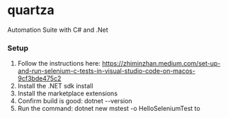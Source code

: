 # quartza
Automation Suite with C# and .Net

### Setup
1. Follow the instructions here: https://zhiminzhan.medium.com/set-up-and-run-selenium-c-tests-in-visual-studio-code-on-macos-9cf3bde475c2
2. Install the .NET sdk install 
3. Install the marketplace extensions
4. Confirm build is good: dotnet --version
5. Run the command: dotnet new mstest -o HelloSeleniumTest to 